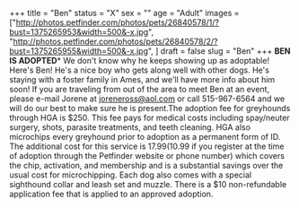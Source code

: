 +++
title = "Ben"
status = "X"
sex = ""
age = "Adult"
images = ["http://photos.petfinder.com/photos/pets/26840578/1/?bust=1375265953&width=500&-x.jpg",
"http://photos.petfinder.com/photos/pets/26840578/2/?bust=1375265955&width=500&-x.jpg",
]
draft = false
slug = "Ben"
+++
**BEN IS ADOPTED*** We don't know why he keeps showing up as adoptable!
Here's Ben! He's a nice boy who gets along well with other dogs. He's staying with a foster family in Ames, and we'll have more info about him soon!
If you are traveling from out of the area to meet Ben at an event, please e-mail Jorene at joreneross@aol.com or call 515-967-6564 and we will do our best to make sure he is present.The adoption fee for greyhounds through HGA is $250. This fee pays for medical costs including spay/neuter surgery, shots, parasite treatments, and teeth cleaning. HGA also microchips every greyhound prior to adoption as a permanent form of ID. The additional cost for this service is $17.99 ($10.99 if you register at the time of adoption through the Petfinder website or phone number) which covers the chip, activation, and membership and is a substantial savings over the usual cost for microchipping. Each dog also comes with a special sighthound collar and leash set and muzzle. There is a $10 non-refundable application fee that is applied to an approved adoption.
